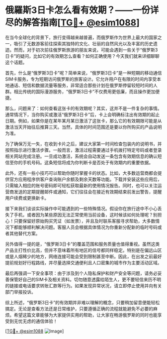 # 俄羅斯3日卡怎么看有效期？——一份详尽的解答指南[[TG💪+ @esim1088](https://t.me/s/esim1088)]

在当今全球化的背景下，旅行变得越来越普遍，而俄罗斯作为世界上最大的国家之一，吸引了无数游客前往探索其独特的文化、壮丽的自然风光以及丰富的历史遗迹。然而，对于初次前往俄罗斯旅游的朋友来说，可能会遇到一些关于“俄罗斯3日卡”的疑问，比如它的有效期怎么查看？如何正确使用？今天我们就来详细聊聊这个话题。

首先，什么是“俄罗斯3日卡”呢？简单来说，“俄罗斯3日卡”是一种短期的移动通信SIM卡服务，专为短期访问俄罗斯的旅客设计。它允许用户在有限的时间内享受本地通话、短信和数据流量等服务，非常适合那些计划在俄罗斯停留较短时间的人群。相比传统的国际漫游服务，“俄罗斯3日卡”不仅费用更低廉，而且操作更加便捷。

那么，问题来了：如何查看这张卡的有效期呢？其实，这并不是一件复杂的事情。通常情况下，当你购买或激活“俄罗斯3日卡”后，卡上会明确标注出有效期的起止日期。例如，如果你是在某年某月某日激活了这张卡，那么它的有效期限可能是从激活当天开始往后推算三天。当然，具体的时间范围还是要以你所购买的产品说明为准。

为了确保万无一失，在收到卡片之后，建议大家第一时间检查包装内的说明书，并按照指示进行激活步骤。一般而言，激活过程需要通过手机拨打特定号码或者登录相关网站完成注册。一旦成功激活，系统会自动发送一条包含有效期信息的确认短信至你的手机号码。这条短信将成为你判断卡是否处于有效期内的重要依据。

此外，还有一些小技巧可以帮助你随时掌握卡的状态。比如，大多数运营商都会提供官方应用程序供客户查询账户余额及剩余天数等功能。下载并安装这些应用后，只需输入相应的账号密码即可轻松获取最新的使用情况报告。同时，也可以关注运营商发送的定期提醒邮件或通知，它们往往会在接近有效期结束前发出警告，提醒用户续费或更换新卡。

接下来我们谈谈实际操作中可能遇到的一些特殊情况。假设你在旅行途中不小心丢失了手机，或者因为某些原因无法正常使用当前设备，这时候该如何处理呢？别担心！只要保留好原始购买凭证（如发票），并且及时联系客服寻求帮助，大多数情况下都能够顺利解决问题。客服人员会根据具体情况为你重新分配新的临时号码或者其他替代方案。

另外值得一提的是，“俄罗斯3日卡”的覆盖范围和服务质量也值得重视。虽然这类产品主打性价比高，但并不意味着所有地区的信号都同样稳定。特别是在偏远山区或是人烟稀少的地方，网络连接可能会受到限制甚至中断。因此，在出发之前最好提前规划好行程路线，并尽量选择交通便利且人口密集的城市作为主要活动区域。

最后再强调一下安全事项：由于涉及到个人隐私保护和财产安全等问题，请务必妥善保管好自己的SIM卡及相关资料。切勿随意透露给陌生人，更不要轻信来历不明的链接或电话要求转账汇款等行为。如果发现异常状况，请立即停止使用并向有关部门举报投诉。

综上所述，“俄罗斯3日卡”的有效期并非难以理解的概念，只要稍加留意便能轻松搞定。无论是查看方法还是日常维护，只要遵循正确的流程就能避免不必要的麻烦。希望这篇文章能够为大家提供实用的帮助，让大家在畅游俄罗斯的同时也能享受到无忧无虑的通信体验！

[[TG💪+ @esim1088](https://t.me/s/esim1088) ![Image](https://i.postimg.cc/4NQfJmqS/Snipaste-2025-05-13-00-14-12.png)]